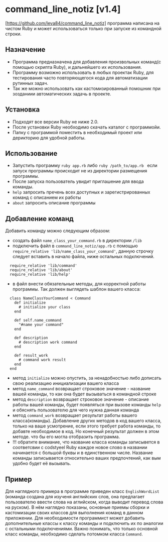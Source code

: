 # command_line_notiz  [v1.4]
 [https://github.com/leva84/command_line_notiz]
 программа написана на чистом Ruby и может использоваться только при запуске из командной строки.

## Назначение
 - Программа предназначена для добавления
  произвольных команд(с помощью скрипта Ruby),
  и дальнейшего их использования. 
 - Программу возможно использовать в любых проектак Ruby,
  для тестирования часто повторяющегося кода
  для автоматизации рутинных задач.
 - Так же можно использовать как кастомизированный
  помошник при зозданиии автоматических задачь в проекте.

## Установка
 - Подходят все версии Ruby не ниже 2.0.
 - После установки Ruby необходимо скачать каталог с программойи.
 - Папку с программой поместить в необходимый проект или дерикторию для удобной работы.
  
## Использование
  - Запустить программу `ruby app.rb` либо `ruby /path_to/app.rb `
  если запуск программы происходит не из директории размещения программы.
  - После запуска пользователь увидит приглашение для ввода команды.
  - `help` запросить пречень всех доступных и зарегистрированных команд с описанием их работы
  - `about` запросить описание программы
  
## Добавление команд
  Добавить команду можно следующим образом: 
  - создать файл `name_class_your_command.rb` в директории `/lib`
  - подключить файл в `command_line_notiz/app.rb` с помощью `require_relative 'lib/name_class_your_command'`,
  данную строчку следует вставить в начало файла, ниже остальных подключений.
  ```
    require_relative 'lib/command'
    require_relative 'lib/about'
    require_relative 'lib/help'
  ```
  - в файл внести обязательные методы, для корректной работы программы.
  Так должен выглядеть шаблон вашего класса:
  ```
    class NameClassYourCommand < Command
      def initialize
        # initialize your class
      end
    
      def self.name_command
        "#name your command"
      end
    
      def description
        # description work command
      end
    
      def result_work
        # command work result
      end
    end
  ```  
 - метод `initialize` можно опустить, за ненадобностью либо дописать свою реализацию инициализации вашего класса
 - метод `name_command` возвращает строковое значение - название вашей команды, то как она будет вызываться в командной строке
 - метод `description` возвращает строковое значение - описание работы вашей команды, будет появляться при вызове команды
  `help` и обяснять пользователю для чего нужна данная команда
 - метод `command_work` возвращает результат работы вашего класса(команды). Добавление других методов в код вашего класса,
 только на ваше усмотрение, если этого требует работа команды, то добавте необходимое в код. Но конечный результат должен
 в этом методе. что бы его могла отобразить программа.
  - !!! обратите внимание, что название класса команды записывется в соответсвии с codstyeel Ruby
  каждое новое слово в названии начинается с большой буквы и в единственном числе. Название команды записывается 
  относительно ваших предпочтений, как вым удобно будет её вызывать.
  
 ## Пример
 Для наглядного примера в программе приведен класс `EnglishWordList` (команда создана для изученя английских слов, она
 предлагает пользователю ввести слова на аглийском, когда выводит перевод слова на руском).
 В нём наглядно показаны, основные приемы сборки и кастомизации своих классов для выполнения команд в данном приложении.
 Для необходимости программист может добавить дополнительные классы к классу команды и подключить их по аналогии с
 остальными подключениями. Важно понимать, что только основной класс команды, необходимо сделать потомком класса `Command`.
  